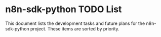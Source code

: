 # n8n-sdk-python TODO List

This document lists the development tasks and future plans for the n8n-sdk-python project. These items are sorted by priority.
